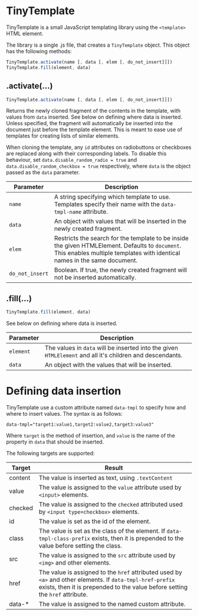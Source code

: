 # TinyTemplate
TinyTemplate is a small JavaScript templating library using the `<template>` HTML element.

The library is a single .js file, that creates a `TinyTemplate` object. This object has the following methods:
```JavaScript
TinyTemplate.activate(name [, data [, elem [, do_not_insert]]])
TinyTemplate.fill(element, data)
```

## .activate(...)
```JavaScript
TinyTemplate.activate(name [, data [, elem [, do_not_insert]]])
```
Returns the newly cloned fragment of the contents in the template, with values from `data` inserted.
See below on defining where data is inserted.
Unless specified, the fragment will automatically be inserted into the document just before the template element.
This is meant to ease use of templates for creating lists of similar elements.

When cloning the template, any `id` attributes on radiobuttons or checkboxes are replaced along with their corresponding labels.
To disable this behaviour, set `data.disable_random_radio = true` and `data.disable_random_checkbox = true` respectively, where `data` is the object passed as the `data` parameter.

Parameter | Description
---|---
`name`| A string specifying which template to use. Templates specify their name with the `data-tmpl-name` attribute.
`data`| An object with values that will be inserted in the newly created fragment.
`elem`| Restricts the search for the template to be inside the given HTMLElement. Defaults to `document`. This enables multiple templates with identical names in the same document.
`do_not_insert` | Boolean. If true, the newly created fragment will not be inserted automatically.

## .fill(...)
```JavaScript
TinyTemplate.fill(element, data)
```
See below on defining where data is inserted.

Parameter | Description
---|---
`element`| The values in `data` will be inserted into the given `HTMLElement` and all it's children and descendants.
`data`| An object with the values that will be inserted.

# Defining data insertion
TinyTemplate use a custom attribute named `data-tmpl` to specify how and where to insert values. The syntax is as follows:
```
data-tmpl="target1:value1,target2:value2,target3:value3"
```

Where `target` is the method of insertion, and `value` is the name of the property in `data` that should be inserted.

The following targets are supported:

Target  |Result
--------|---
content | The value is inserted as text, using `.textContent`
value   | The value is assigned to the `value` attribute used by `<input>` elements.
checked | The value is assigned to the `checked` attributed used by `<input type=checkbox>` elements.
id      | The value is set as the id of the element.
class   | The value is set as the class of the element. If `data-tmpl-class-prefix` exists, then it is prepended to the value before setting the class.
src     | The value is assigned to the `src` attribute used by `<img>` and other elements.
href    | The value is assigned to the `href` attributed used by `<a>` and other elements. If `data-tmpl-href-prefix` exists, then it is prepended to the value before setting the `href` attribute.
data-*  | The value is assigned to the named custom attribute.
